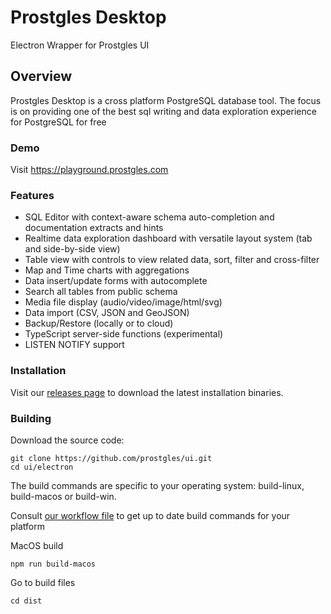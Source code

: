 
# Prostgles Desktop

Electron Wrapper for Prostgles UI

## Overview

Prostgles Desktop is a cross platform PostgreSQL database tool. The focus is on providing one of the best sql writing and data exploration experience for PostgreSQL for free

### Demo

Visit https://playground.prostgles.com

### Features

* SQL Editor with context-aware schema auto-completion and documentation extracts and hints
* Realtime data exploration dashboard with versatile layout system (tab and side-by-side view)
* Table view with controls to view related data, sort, filter and cross-filter
* Map and Time charts with aggregations
* Data insert/update forms with autocomplete
* Search all tables from public schema
* Media file display (audio/video/image/html/svg) 
* Data import (CSV, JSON and GeoJSON)
* Backup/Restore (locally or to cloud)
* TypeScript server-side functions (experimental)
* LISTEN NOTIFY support

### Installation

Visit our [releases page](https://github.com/prostgles/ui/releases) to download the latest installation binaries.

### Building

Download the source code:
```
git clone https://github.com/prostgles/ui.git
cd ui/electron
```

The build commands are specific to your operating system: build-linux, build-macos or build-win.

Consult [our workflow file](../.github/workflows/on_release.yml) to get up to date build commands for your platform

MacOS build
```
npm run build-macos
```

Go to build files
```
cd dist
```